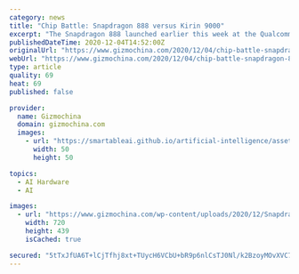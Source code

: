 ```yaml
---
category: news
title: "Chip Battle: Snapdragon 888 versus Kirin 9000"
excerpt: "The Snapdragon 888 launched earlier this week at the Qualcomm Digital Summit 2020. The 5nm processor will power next year’s flagship phones from several manufacturers, a large percentage of which are Chinese."
publishedDateTime: 2020-12-04T14:52:00Z
originalUrl: "https://www.gizmochina.com/2020/12/04/chip-battle-snapdragon-888-versus-kirin-9000/"
webUrl: "https://www.gizmochina.com/2020/12/04/chip-battle-snapdragon-888-versus-kirin-9000/"
type: article
quality: 69
heat: 69
published: false

provider:
  name: Gizmochina
  domain: gizmochina.com
  images:
    - url: "https://smartableai.github.io/artificial-intelligence/assets/images/organizations/gizmochina.com-50x50.jpg"
      width: 50
      height: 50

topics:
  - AI Hardware
  - AI

images:
  - url: "https://www.gizmochina.com/wp-content/uploads/2020/12/Snapdragon-888-vs-Kirin-9000-1.jpg"
    width: 720
    height: 439
    isCached: true

secured: "5tTxJfUA6T+lCjTfhj8xt+TUycH6VCbU+bR9p6nlCsTJ0Nl/k2BzoyMOvXVC7Dcti4+lI2anCXJImu06UF9Xn8mRNpbySMxNfnfrOli8DbaZMab7DuB4M2sW4z4VzSx9L8B+pb3DZdryOqhksRAlDdkg5kgkAMf5fFOo1f/ui7XvDqjqY221m9sx/xdQ9jpGm/gKhosS1rO3+hP3+f9Sd9hEhBxzMh7jrL73Okr6ERS9WAuuzhH7IKWcDwDY/oEG7S/fg4NM0V0jzaO/6hoTxj83DIcG+fgAYiwHi3iSSDoP+kyXpkofs2kfrX0tAf0ai/Df1wXR/bvQIqzrspBzOLHQVvydLtxU+n3atmRoN0M=;fmY60SaI8aIk15Jiuh8dpA=="
---
```


